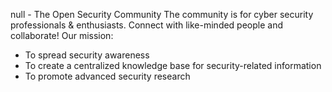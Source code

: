 null - The Open Security Community
The community is for cyber security professionals & enthusiasts. Connect with like-minded people and collaborate! Our mission:

- To spread security awareness 
- To create a centralized knowledge base for security-related information
- To promote advanced security research

<!---
nullcbe/nullcbe is a ✨ special ✨ repository because its `README.md` (this file) appears on your GitHub profile.
You can click the Preview link to take a look at your changes.
--->
